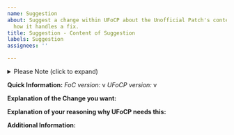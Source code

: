 ```yaml
---
name: Suggestion
about: Suggest a change within UFoCP about the Unofficial Patch's content or about
  how it handles a fix.
title: Suggestion - Content of Suggestion
labels: Suggestion
assignees: ''

---
```


<details><summary>Please Note (click to expand)</summary>
This suggestion template is for specific, justified changes which will help it achieve its goal of being a prime example of an unofficial patch.  This template is not for your whims or wants or what you think UFoCP should be.  While it may feel harsh, any suggestion not following the requirement above will be immediately closed and disregarded._
</details>

**Quick Information:**
_FoC version:_ v
_UFoCP version:_ v

**Explanation of the Change you want:**


**Explanation of your reasoning why UFoCP needs this:**


**Additional Information:**
